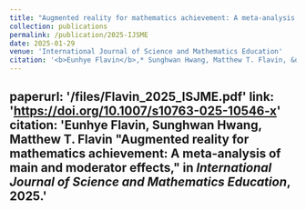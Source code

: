```yaml
---
title: "Augmented reality for mathematics achievement: A meta-analysis of main and moderator effects"
collection: publications
permalink: /publication/2025-IJSME
date: 2025-01-29
venue: 'International Journal of Science and Mathematics Education'
citation: '<b>Eunhye Flavin</b>,* Sunghwan Hwang, Matthew T. Flavin, &quot;The effects of augmented reality use on mathematics achievement of K–12 students: A meta-analysis,&quot; <i>International Journal of Science and Mathematics Education</i>, received minor revision, 2024.'
---
```


paperurl: '/files/Flavin_2025_ISJME.pdf'
link: 'https://doi.org/10.1007/s10763-025-10546-x'
citation: '<b>Eunhye Flavin</b>, Sunghwan Hwang, Matthew T. Flavin &quot;Augmented reality for mathematics achievement: A meta-analysis of main and moderator effects,&quot; in <i>International Journal of Science and Mathematics Education</i>, 2025.'
---
